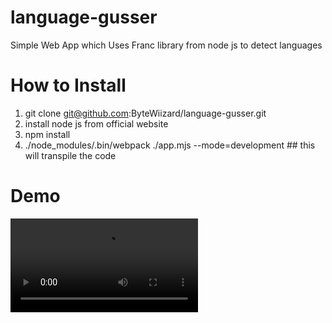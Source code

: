 # language-gusser

Simple Web App which Uses Franc library from node js to detect languages


# How to Install
1. git clone git@github.com:ByteWiizard/language-gusser.git
2. install node js from official website
3. npm install  
4. ./node_modules/.bin/webpack ./app.mjs --mode=development ## this will transpile the code

# Demo

<video controls>
  <source src="images/usage.gif" type="video/webm">

</video>
